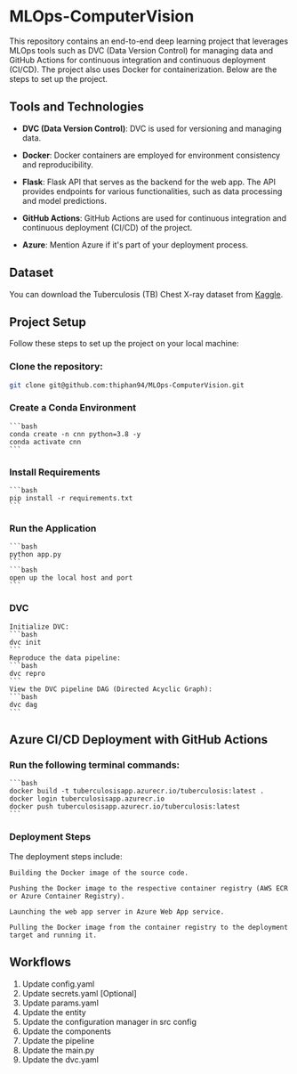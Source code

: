 # MLOps-ComputerVision

This repository contains an end-to-end deep learning project that leverages MLOps tools such as DVC (Data Version Control) for managing data and GitHub Actions for continuous integration and continuous deployment (CI/CD). The project also uses Docker for containerization. Below are the steps to set up the project.

## Tools and Technologies

- **DVC (Data Version Control)**: DVC is used for versioning and managing data.

- **Docker**: Docker containers are employed for environment consistency and reproducibility.

- **Flask**: Flask API that serves as the backend for the web app. The API provides endpoints for various functionalities, such as data processing and model predictions.

- **GitHub Actions**: GitHub Actions are used for continuous integration and continuous deployment (CI/CD) of the project.

- **Azure**: Mention Azure if it's part of your deployment process.

## Dataset

You can download the Tuberculosis (TB) Chest X-ray dataset from [Kaggle](https://www.kaggle.com/datasets/tawsifurrahman/tuberculosis-tb-chest-xray-dataset). 

## Project Setup

Follow these steps to set up the project on your local machine:

### Clone the repository:

   ```bash
   git clone git@github.com:thiphan94/MLOps-ComputerVision.git
   ```
### Create a Conda Environment  
    ```bash
    conda create -n cnn python=3.8 -y
    conda activate cnn
    ```

### Install Requirements 
    ```bash
    pip install -r requirements.txt
    ```
### Run the Application
    ```bash
    python app.py
    ```
    ```bash
    open up the local host and port
    ```

### DVC 
    Initialize DVC:
    ```bash
    dvc init
    ```
    Reproduce the data pipeline:
    ```bash
    dvc repro
    ```
    View the DVC pipeline DAG (Directed Acyclic Graph):
    ```bash
    dvc dag
    ```

## Azure CI/CD Deployment with GitHub Actions

### Run the following terminal commands:
    ```bash
    docker build -t tuberculosisapp.azurecr.io/tuberculosis:latest .
    docker login tuberculosisapp.azurecr.io
    docker push tuberculosisapp.azurecr.io/tuberculosis:latest
    ```

### Deployment Steps
The deployment steps include:

    Building the Docker image of the source code.

    Pushing the Docker image to the respective container registry (AWS ECR or Azure Container Registry).

    Launching the web app server in Azure Web App service.

    Pulling the Docker image from the container registry to the deployment target and running it.


## Workflows

1. Update config.yaml
2. Update secrets.yaml [Optional]
3. Update params.yaml
4. Update the entity
5. Update the configuration manager in src config
6. Update the components
7. Update the pipeline 
8. Update the main.py
9. Update the dvc.yaml

